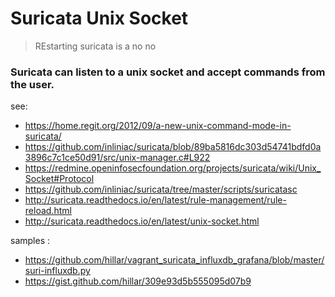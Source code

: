 # Suricata Unix Socket

> REstarting suricata is a no no

### Suricata can listen to a unix socket and accept commands from the user. 

see:
* https://home.regit.org/2012/09/a-new-unix-command-mode-in-suricata/
* https://github.com/inliniac/suricata/blob/89ba5816dc303d54741bdfd0a3896c7c1ce50d91/src/unix-manager.c#L922
* https://redmine.openinfosecfoundation.org/projects/suricata/wiki/Unix_Socket#Protocol
* https://github.com/inliniac/suricata/tree/master/scripts/suricatasc
* http://suricata.readthedocs.io/en/latest/rule-management/rule-reload.html
* http://suricata.readthedocs.io/en/latest/unix-socket.html

samples : 
* https://github.com/hillar/vagrant_suricata_influxdb_grafana/blob/master/suri-influxdb.py
* https://gist.github.com/hillar/309e93d5b555095d07b9
